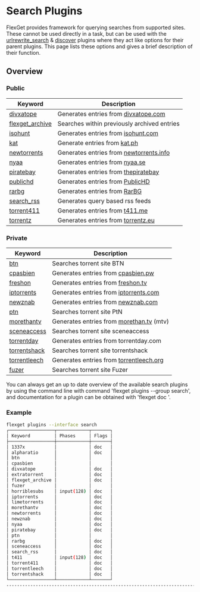 # Search Plugins
FlexGet provides framework for querying searches from supported sites. These cannot be used directly in a task, but can be used with the [urlrewrite_search](/Plugins/urlrewrite_search) & [discover](/Plugins/discover) plugins where they act like options for their parent plugins. This page lists these options and gives a brief description of their function.


## Overview

### Public

| **Keyword** | **Description** |
| --- | --- |
| [divxatope](/Searches/divxatope) | Generates entries from [divxatope.com](http://divxatope.com/) |
| [flexget_archive](/Searches/flexget_archive) | Searches within previously archived entries |
| [isohunt](/Searches/isohunt) | Generates entries from [isohunt.com](http://isohunt.com) |
| [kat](/Searches/kat) | Generate entries from [kat.ph](http://kat.ph) |
| [newtorrents](/Searches/newtorrents) | Generates entries from [newtorrents.info](http://newtorrents.info) |
| [nyaa](/Searches/nyaa) | Generates entries from [nyaa.se](http://nyaa.se/) |
| [piratebay](/Searches/piratebay) | Generates entries from [thepiratebay](http://thepiratebay.gl/) |
| [publichd](/Searches/publichd) | Generates entries from [PublicHD](http://publichd.se/) |
| [rarbg](/Searches/rarbg) | Generates entries from [RarBG](http://rarbg.com/) |
| [search_rss](/Searches/search_rss) | Generates query based rss feeds |
| [torrent411](/Searches/t411) | Generates entries from [t411.me](http://www.t411.me/) |
| [torrentz](/Searches/torrentz) | Generates entries from [torrentz.eu](http://torrentz.eu) |


### Private

| **Keyword** | **Description** |
| --- | --- |
| [btn](/Searches/btn) | Searches torrent site BTN |
| [cpasbien](/Searches/cpasbien) | Generates entries from [cpasbien.pw](http://www.cpasbien.pw/) |
| [freshon](/Searches/freshon) | Generates entries from [freshon.tv](http://freshon.tv) |
| [iptorrents](/Searches/iptorrents) | Generates entries from [iptorrents.com](http://iptorrents.com) |
| [newznab](/Searches/urlrewrite_newznab) | Generates entries from [newznab.com](http://newznab.com) |
| [ptn](/Searches/ptn) | Searches torrent site PtN |
| [morethantv](/Searches/morethantv) | Generates entries from [morethan.tv](http://morethan.tv) (mtv) |
| [sceneaccess](/Searches/sceneaccess) | Searches torrent site sceneaccess |
|[torrentday](/Searches/torrentday)|Generates entries from torrentday.com
| [torrentshack](/Searches/torrentshack) | Searches torrent site torrentshack |
| [torrentleech](/Searches/torrentleech) | Generates entries from [torrentleech.org](http://torrentleech.org/) |
|[fuzer](/Searches/fuzer) | Searches torrent site Fuzer


You can always get an up to date overview of the available search plugins by using the command line with command 'flexget plugins --group search', and documentation for a plugin can be obtained with 'flexget doc <plugin-name>'.

### Example 

```bash
flexget plugins --interface search
┌─────────────────┬────────────┬───────┐
│ Keyword         │ Phases     │ Flags │
├─────────────────┼────────────┼───────┤
│ 1337x           │            │ doc   │
│ alpharatio      │            │ doc   │
│ btn             │            │       │
│ cpasbien        │            │       │
│ divxatope       │            │ doc   │
│ extratorrent    │            │ doc   │
│ flexget_archive │            │ doc   │
│ fuzer           │            │       │
│ horriblesubs    │ input(128) │ doc   │
│ iptorrents      │            │ doc   │
│ limetorrents    │            │ doc   │
│ morethantv      │            │ doc   │
│ newtorrents     │            │ doc   │
│ newznab         │            │ doc   │
│ nyaa            │            │ doc   │
│ piratebay       │            │ doc   │
│ ptn             │            │       │
│ rarbg           │            │ doc   │
│ sceneaccess     │            │ doc   │
│ search_rss      │            │ doc   │
│ t411            │ input(128) │ doc   │
│ torrent411      │            │ doc   │
│ torrentleech    │            │ doc   │
│ torrentshack    │            │ doc   │
└─────────────────┴────────────┴───────┘
-------------------------------------------------------------------------------
```
